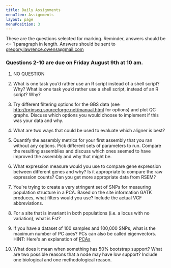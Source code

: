 ```yaml
---
title: Daily Assignments
menuItem: Assignments
layout: page
menuPosition: 3
---
```


These are the questions selected for marking. Reminder, answers should be <= 1 paragraph in length. 
Answers should be sent to gregory.lawrence.owens@gmail.com


### Questions 2-10 are due on Friday August 9th at 10 am. 

1. NO QUESTION

2. What is one task you’d rather use an R script instead of a shell script? Why? What is one task you’d rather use a shell script, instead of an R script? Why?

3. Try different filtering options for the GBS data  (see http://prinseq.sourceforge.net/manual.html for options) and plot QC graphs. Discuss which options you would choose to implement if this was your data and why.

4. What are two ways that could be used to evaluate which aligner is best?

5. Quantify the assembly metrics for your first assembly that you ran without any options. Pick different sets of parameters to run. Compare the resulting assemblies and discuss which ones seemed to have improved the assembly and why that might be.

6. What expression measure would you use to compare gene expression between different genes and why? Is it appropriate to compare the raw expression counts? Can you get more appropriate data from RSEM?

7. You're trying to create a very stringent set of SNPs for measuring population structure in a PCA. Based on the site information GATK produces, what filters would you use? Include the actual VCF abbreviations.

8. For a site that is invariant in both populations (i.e. a locus with no variation), what is Fst?

9. If you have a dataset of 100 samples and 100,000 SNPs, what is the maximum number of PC axes? PCs can also be called eigenvectors. HINT: Here's an explanation of [PCAs](http://setosa.io/ev/principal-component-analysis/)

10. What does it mean when something has 50% bootstrap support? What are two possible reasons that a node may have low support? Include one biological and one methodological reason.

